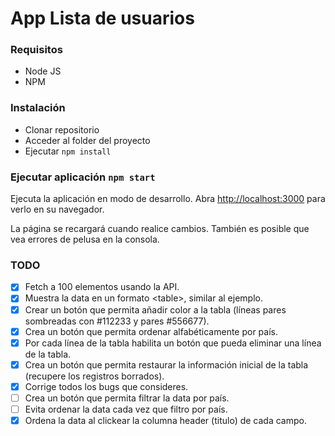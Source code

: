 # App Lista de usuarios

### Requisitos

- Node JS
- NPM

### Instalación

- Clonar repositorio
- Acceder al folder del proyecto
- Ejecutar `npm install`

### Ejecutar aplicación `npm start`

Ejecuta la aplicación en modo de desarrollo.
Abra [http://localhost:3000](http://localhost:3000) para verlo en su navegador.

La página se recargará cuando realice cambios.
También es posible que vea errores de pelusa en la consola.

### TODO

- [x] Fetch a 100 elementos usando la API.
- [x] Muestra la data en un formato &lt;table&gt;, similar al ejemplo.
- [x] Crear un botón que permita añadir color a la tabla (líneas pares sombreadas con #112233 y pares #556677).
- [x] Crea un botón que permita ordenar alfabéticamente por país.
- [x] Por cada línea de la tabla habilita un botón que pueda eliminar una línea de la tabla.
- [x] Crea un botón que permita restaurar la información inicial de la tabla (recupere los registros borrados).
- [x] Corrige todos los bugs que consideres.
- [ ] Crea un botón que permita filtrar la data por país.
- [ ] Evita ordenar la data cada vez que filtro por país.
- [x] Ordena la data al clickear la columna header (titulo) de cada campo.